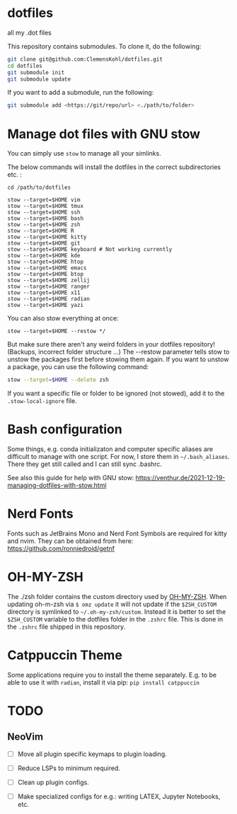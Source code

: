 # dotfiles

all my .dot files

This repository contains submodules. To clone it, do the following:

```bash
git clone git@github.com:ClemensKohl/dotfiles.git
cd dotfiles
git submodule init
git submodule update
```

If you want to add a submodule, run the following:

```bash
git submodule add <https://git/repo/url> <./path/to/folder>
```

# Manage dot files with GNU stow

You can simply use `stow` to manage all your simlinks.

The below commands will install the dotfiles in the correct subdirectories etc. :

```
cd /path/to/dotfiles

stow --target=$HOME vim
stow --target=$HOME tmux
stow --target=$HOME ssh
stow --target=$HOME bash
stow --target=$HOME zsh
stow --target=$HOME R
stow --target=$HOME kitty
stow --target=$HOME git
stow --target=$HOME keyboard # Not working currently
stow --target=$HOME kde
stow --target=$HOME htop
stow --target=$HOME emacs
stow --target=$HOME btop
stow --target=$HOME zellij
stow --target=$HOME ranger
stow --target=$HOME x11
stow --target=$HOME radian
stow --target=$HOME yazi
```

You can also stow everything at once:

```
stow --target=$HOME --restow */
```

But make sure there aren't any weird folders in your dotfiles repository! (Backups, incorrect folder structure ...)
The --restow parameter tells stow to unstow the packages first before stowing them again.
If you want to unstow a package, you can use the following command:

``` bash
stow --target=$HOME --delete zsh
```

If you want a specific file or folder to be ignored (not stowed), add it to the `.stow-local-ignore` file.

# Bash configuration

Some things, e.g. conda initializaton and computer specific aliases are difficult to manage with one script.
For now, I store them in `~/.bash_aliases`. There they get still called and I can still sync .bashrc.

See also this guide for help with GNU stow:
<https://venthur.de/2021-12-19-managing-dotfiles-with-stow.html>

# Nerd Fonts

Fonts such as JetBrains Mono and Nerd Font Symbols are required for kitty and nvim. They can be obtained from here: <https://github.com/ronniedroid/getnf>

# OH-MY-ZSH

The ./zsh folder contains the custom directory used by [OH-MY-ZSH](https://github.com/ohmyzsh/ohmyzsh). When updating oh-m-zsh via `$ omz update` it will not update if the `$ZSH_CUSTOM` directory is symlinked to `~/.oh-my-zsh/custom`. Instead it is better to set the `$ZSH_CUSTOM` variable to the dotfiles folder in the `.zshrc` file. This is done in the `.zshrc` file shipped in this repository.

# Catppuccin Theme

Some applications require you to install the theme separately. E.g. to be able to use it with `radian`, install it via pip: `pip install catppuccin`

# TODO

## NeoVim

- [ ] Move all plugin specific keymaps to plugin loading.
- [ ] Reduce LSPs to minimum required.
- [ ] Clean up plugin configs.
- [ ] Make specialized configs for e.g.: writing LATEX, Jupyter Notebooks, etc.

